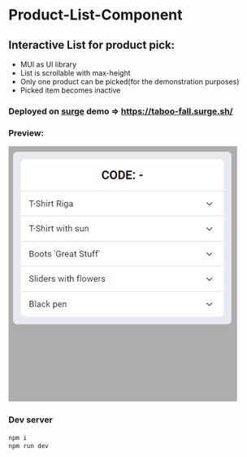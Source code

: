 # Product-List-Component

## Interactive List for product pick: 

- MUI as UI library
- List is scrollable with max-height
- Only one product can be picked(for the demonstration purposes)
- Picked item becomes inactive

### Deployed on [surge](https://surge.sh/) demo => https://taboo-fall.surge.sh/

### Preview:
<img  src="https://github.com/nick-r-o-s-e/Product-List-Component/blob/master/src/assets/preview-gif.gif">

### Dev server

```
npm i
npm run dev
```
